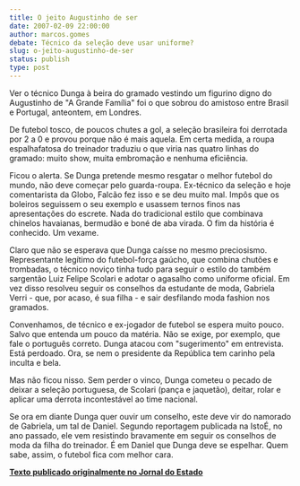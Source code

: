 ```yaml
---
title: O jeito Augustinho de ser 
date: 2007-02-09 22:00:00
author: marcos.gomes
debate: Técnico da seleção deve usar uniforme?
slug: o-jeito-augustinho-de-ser
status: publish 
type: post
---
```


Ver o técnico Dunga à beira do gramado vestindo um figurino digno do Augustinho de "A Grande Família" foi o que sobrou do amistoso entre Brasil e Portugal, anteontem, em Londres.  
  
De futebol tosco, de poucos chutes a gol, a seleção brasileira foi derrotada por 2 a 0 e provou porque não é mais aquela. Em certa medida, a roupa espalhafatosa do treinador traduziu o que viria nas quatro linhas do gramado: muito show, muita embromação e nenhuma eficiência.  
  
Ficou o alerta. Se Dunga pretende mesmo resgatar o melhor futebol do mundo, não deve começar pelo guarda-roupa. Ex-técnico da seleção e hoje comentarista da Globo, Falcão fez isso e se deu muito mal. Impôs que os boleiros seguissem o seu exemplo e usassem ternos finos nas apresentações do escrete. Nada do tradicional estilo que combinava chinelos havaianas, bermudão e boné de aba virada. O fim da história é conhecido. Um vexame.  
  
Claro que não se esperava que Dunga caísse no mesmo preciosismo. Representante legítimo do futebol-força gaúcho, que combina chutões e trombadas, o técnico noviço tinha tudo para seguir o estilo do também sargentão Luiz Felipe Scolari e adotar o agasalho como uniforme oficial. Em vez disso resolveu seguir os conselhos da estudante de moda, Gabriela Verri - que, por acaso, é sua filha - e sair desfilando moda fashion nos gramados.  
  
Convenhamos, de técnico e ex-jogador de futebol se espera muito pouco. Salvo que entenda um pouco da matéria. Não se exige, por exemplo, que fale o português correto. Dunga atacou com "sugerimento" em entrevista. Está perdoado. Ora, se nem o presidente da República tem carinho pela inculta e bela.  
  
Mas não ficou nisso. Sem perder o vinco, Dunga cometeu o pecado de deixar a seleção portuguesa, de Scolari (pança e jaquetão), deitar, rolar e aplicar uma derrota incontestável ao time nacional.  
  
Se ora em diante Dunga quer ouvir um conselho, este deve vir do namorado de Gabriela, um tal de Daniel. Segundo reportagem publicada na IstoÉ, no ano passado, ele vem resistindo bravamente em seguir os conselhos de moda da filha do treinador. É em Daniel que Dunga deve se espelhar. Quem sabe, assim, o futebol fica com melhor cara.  
  
[**Texto publicado originalmente no Jornal do Estado**](http://www.jornaldoestado.com.br/jornal/index.php?VjFSQ1VtUXlWa1pqU0ZKUFVrZDRUMVpyWkU1TlZsRjNWV3hhYVZadVFsWlVWV2gzVkRGV1ZVMUVhejA9)
